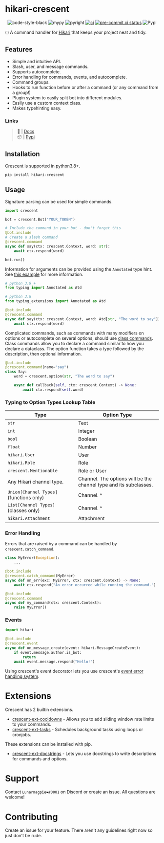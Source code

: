 # hikari-crescent

<div align="center">

![code-style-black](https://img.shields.io/badge/code%20style-black-black)
![mypy](https://badgen.net/badge/mypy/checked/2A6DB2)
![pyright](https://badgen.net/badge/pyright/checked/2A6DB2)
[![ci](https://github.com/magpie-dev/hikari-crescent/actions/workflows/ci.yml/badge.svg)](https://github.com/magpie-dev/hikari-crescent/actions/workflows/ci.yml)
[![pre-commit.ci status](https://results.pre-commit.ci/badge/github/magpie-dev/hikari-crescent/main.svg)](https://results.pre-commit.ci/latest/github/magpie-dev/hikari-crescent/main)
![Pypi](https://img.shields.io/pypi/v/hikari-crescent)

 </div>

🌕 A command handler for [Hikari](https://github.com/hikari-py/hikari) that keeps your project neat and tidy.

## Features
 - Simple and intuitive API.
 - Slash, user, and message commands.
 - Supports autocomplete.
 - Error handling for commands, events, and autocomplete.
 - Command groups.
 - Hooks to run function before or after a command (or any command from a group!)
 - Plugin system to easily split bot into different modules.
 - Easily use a custom context class.
 - Makes typehinting easy.

### Links
> 📝 | [Docs](https://magpie-dev.github.io/hikari-crescent/crescent.html)<br>
> 📦 | [Pypi](https://pypi.org/project/hikari-crescent/)

## Installation
Crescent is supported in python3.8+.
```
pip install hikari-crescent
```

## Usage
Signature parsing can be used for simple commands.

```python
import crescent

bot = crescent.Bot("YOUR_TOKEN")

# Include the command in your bot - don't forget this
@bot.include
# Create a slash command
@crescent.command
async def say(ctx: crescent.Context, word: str):
    await ctx.respond(word)

bot.run()
```

Information for arguments can be provided using the `Annotated` type hint.
See [this example](https://github.com/magpie-dev/hikari-crescent/blob/main/examples/basic/basic.py) for more information.

```python
# python 3.9 +
from typing import Annotated as Atd

# python 3.8
from typing_extensions import Annotated as Atd

@bot.include
@crescent.command
async def say(ctx: crescent.Context, word: Atd[str, "The word to say"]) -> None:
    await ctx.respond(word)
```

Complicated commands, such as commands with many modifiers on options or autocomplete on several options, should
use [class commands](https://github.com/magpie-dev/hikari-crescent/blob/main/examples/basic/command_classes.py).
Class commands allow you to declare a command similar to how you declare a dataclass. The option function takes a
type followed by the description, then optional information.

```python
@bot.include
@crescent.command(name="say")
class Say:
    word = crescent.option(str, "The word to say")

    async def callback(self, ctx: crescent.Context) -> None:
        await ctx.respond(self.word)
```

### Typing to Option Types Lookup Table 
| Type | Option Type |
|---|---|
| `str` | Text |
| `int` | Integer |
| `bool` | Boolean |
| `float` | Number |
| `hikari.User` | User |
| `hikari.Role` | Role |
| `crescent.Mentionable` | Role or User |
| Any Hikari channel type. | Channel. The options will be the channel type and its subclasses. |
| `Union[Channel Types]` (functions only) | Channel. ^ |
| `List[Channel Types]` (classes only) | Channel. ^ |
| `hikari.Attachment` | Attachment |


### Error Handling
Errors that are raised by a command can be handled by `crescent.catch_command`.

```python
class MyError(Exception):
    ...

@bot.include
@crescent.catch_command(MyError)
async def on_err(exc: MyError, ctx: crescent.Context) -> None:
    await ctx.respond("An error occurred while running the command.")

@bot.include
@crescent.command
async def my_command(ctx: crescent.Context):
    raise MyError()
```

### Events
```python
import hikari

@bot.include
@crescent.event
async def on_message_create(event: hikari.MessageCreateEvent):
    if event.message.author.is_bot:
        return
    await event.message.respond("Hello!")
```
Using crescent's event decorator lets you use
crescent's [event error handling system](https://github.com/magpie-dev/hikari-crescent/blob/main/examples/error_handling/basic.py#L27).

# Extensions
Crescent has 2 builtin extensions.

- [crescent-ext-cooldowns](https://github.com/magpie-dev/hikari-crescent/tree/main/examples/ext/cooldowns) - Allows you to add sliding window rate limits to your commands.
- [crescent-ext-tasks](https://github.com/magpie-dev/hikari-crescent/tree/main/examples/ext/tasks) - Schedules background tasks using loops or cronjobs.

These extensions can be installed with pip.

- [crescent-ext-docstrings](https://github.com/Lunarmagpie/crescent-ext-docstrings) - Lets you use docstrings to write descriptions for commands and options.

# Support
Contact `Lunarmagpie❤#0001` on Discord or create an issue. All questions are welcome!

# Contributing
Create an issue for your feature. There aren't any guidelines right now so just don't be rude.
